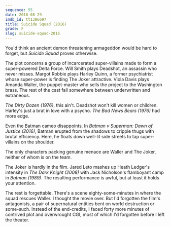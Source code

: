 ```yaml
---
sequence: 55
date: 2016-08-29
imdb_id: tt1386697
title: Suicide Squad (2016)
grade: F
slug: suicide-squad-2016
---
```


You'd think an ancient demon threatening armageddon would be hard to forget, but _Suicide Squad_ proves otherwise.

The plot concerns a group of incarcerated super-villains made to form a super-powered Delta Force. Will Smith plays Deadshot, an assassin who never misses. Margot Robbie plays Harley Quinn, a former psychiatrist whose super-power is finding The Joker attractive. Viola Davis plays Amanda Waller, the puppet-master who sells the project to the Washington brass. The rest of the cast fall somewhere between underwritten and extraneous.

_The Dirty Dozen (1976)_, this ain't. Deadshot won't kill women or children. Harley's just a brat in love with a psycho. _The Bad News Bears (1976)_ had more edge.

Even the Batman cameo disappoints. In _Batman v Superman: Dawn of Justice (2016)_, Batman erupted from the shadows to cripple thugs with brutal efficiency. Here, he floats down well-lit side streets to tap super-villains on the shoulder.

The only characters packing genuine menace are Waller and The Joker, neither of whom is on the team.

The Joker is hardly in the film. Jared Leto mashes up Heath Ledger's intensity in _The Dark Knight (2008)_ with Jack Nicholson's flamboyant camp in _Batman (1989)_. The resulting performance is awful, but at least it holds your attention.

The rest is forgettable. There's a scene eighty-some-minutes in where the squad rescues Waller. I thought the movie over. But I'd forgotten the film's antagonists, a pair of supernatural entities bent on world destruction or some-such. Instead of the end-credits, I faced forty more minutes of contrived plot and overwrought CGI, most of which I'd forgotten before I left the theater.